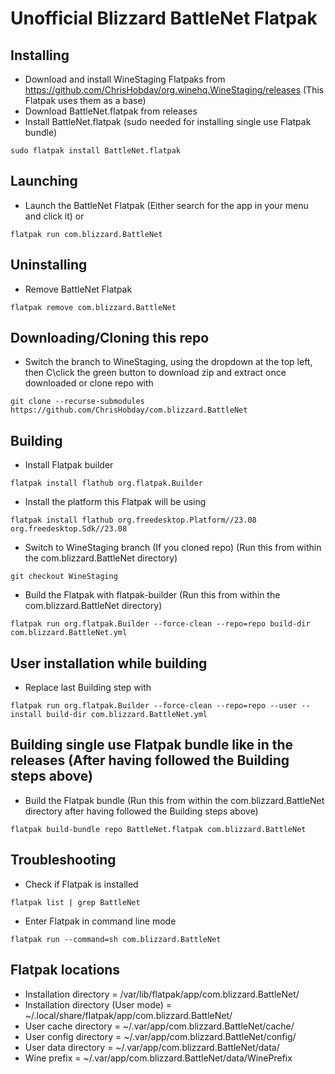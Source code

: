 # Unofficial Blizzard BattleNet Flatpak
## Installing
- Download and install WineStaging Flatpaks from https://github.com/ChrisHobday/org.winehq.WineStaging/releases (This Flatpak uses them as a base)
- Download BattleNet.flatpak from releases
- Install BattleNet.flatpak (sudo needed for installing single use Flatpak bundle)
```console
sudo flatpak install BattleNet.flatpak
```
## Launching
- Launch the BattleNet Flatpak (Either search for the app in your menu and click it) or
```console
flatpak run com.blizzard.BattleNet
```
## Uninstalling
- Remove BattleNet Flatpak
```console
flatpak remove com.blizzard.BattleNet
```
## Downloading/Cloning this repo
- Switch the branch to WineStaging, using the dropdown at the top left, then C\click the green button to download zip and extract once downloaded or clone repo with
```console
git clone --recurse-submodules https://github.com/ChrisHobday/com.blizzard.BattleNet
```
## Building
- Install Flatpak builder
```console
flatpak install flathub org.flatpak.Builder
```
- Install the platform this Flatpak will be using
```console
flatpak install flathub org.freedesktop.Platform//23.08 org.freedesktop.Sdk//23.08
```
- Switch to WineStaging branch (If you cloned repo) (Run this from within the com.blizzard.BattleNet directory)
```console
git checkout WineStaging
```
- Build the Flatpak with flatpak-builder (Run this from within the com.blizzard.BattleNet directory)
```console
flatpak run org.flatpak.Builder --force-clean --repo=repo build-dir com.blizzard.BattleNet.yml
```
## User installation while building
- Replace last Building step with
```console
flatpak run org.flatpak.Builder --force-clean --repo=repo --user --install build-dir com.blizzard.BattleNet.yml
```
## Building single use Flatpak bundle like in the releases (After having followed the Building steps above)
- Build the Flatpak bundle (Run this from within the com.blizzard.BattleNet directory after having followed the Building steps above)
```console
flatpak build-bundle repo BattleNet.flatpak com.blizzard.BattleNet
```
## Troubleshooting
- Check if Flatpak is installed
```console
flatpak list | grep BattleNet
```
- Enter Flatpak in command line mode
```console
flatpak run --command=sh com.blizzard.BattleNet
```
## Flatpak locations
- Installation directory             = /var/lib/flatpak/app/com.blizzard.BattleNet/
- Installation directory (User mode) = ~/.local/share/flatpak/app/com.blizzard.BattleNet/
- User cache directory               = ~/.var/app/com.blizzard.BattleNet/cache/
- User config directory              = ~/.var/app/com.blizzard.BattleNet/config/
- User data directory                = ~/.var/app/com.blizzard.BattleNet/data/
- Wine prefix                        = ~/.var/app/com.blizzard.BattleNet/data/WinePrefix
